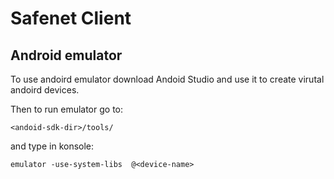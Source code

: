 # Safenet Client

## Android emulator

To use andoird emulator download Andoid Studio and use it to create virutal andoird devices.

Then to run emulator go to:
```
<andoid-sdk-dir>/tools/
```
and type in konsole:
```
emulator -use-system-libs  @<device-name> 
```
